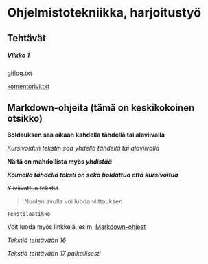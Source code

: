 # Ohjelmistotekniikka, harjoitustyö
## Tehtävät
##### Viikko 1

[gitlog.txt](https://github.com/maijams/ot-harjoitustyo/blob/master/laskarit/viikko1/gitlog.txt)

[komentorivi.txt](https://github.com/maijams/ot-harjoitustyo/blob/master/laskarit/viikko1/komentorivi.txt)


## Markdown-ohjeita (tämä on keskikokoinen otsikko)

**Boldauksen saa aikaan kahdella tähdellä tai alaviivalla**

*Kursivoidun tekstin saa yhdellä tähdellä tai alaviivalla*

**Näitä on mahdollista myös _yhdistää_**

***Kolmella tähdellä teksti on sekä boldattua että kursivoitua***

~~Yliviivattua tekstiä~~

> Nuolen avulla voi luoda viittauksen

```
Tekstilaatikko
```

Voit luoda myös linkkejä, esim. [Markdown-ohjeet](https://docs.github.com/en/get-started/writing-on-github/getting-started-with-writing-and-formatting-on-github/basic-writing-and-formatting-syntax)

*Tekstiä tehtävään 16*

*Tekstiä tehtävään 17 paikallisesti*
